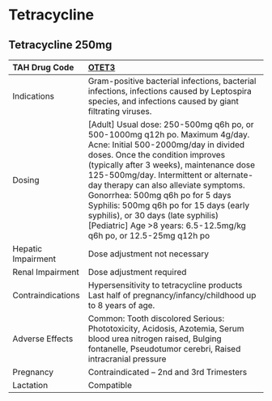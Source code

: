 # Tetracycline

## Tetracycline 250mg

| TAH Drug Code      | [OTET3](https://www.tahsda.org.tw/drugs/hissearch.php?drug_code=OTET3)                                                                                                                                                                                                                                                                                                                                                                                                        |
|:-------------------|:------------------------------------------------------------------------------------------------------------------------------------------------------------------------------------------------------------------------------------------------------------------------------------------------------------------------------------------------------------------------------------------------------------------------------------------------------------------------------|
| Indications        | Gram-positive bacterial infections, bacterial infections, infections caused by Leptospira species, and infections caused by giant filtrating viruses.                                                                                                                                                                                                                                                                                                                         |
| Dosing             | [Adult] Usual dose: 250-500mg q6h po, or 500-1000mg q12h po. Maximum 4g/day. Acne: Initial 500-2000mg/day in divided doses. Once the condition improves (typically after 3 weeks), maintenance dose 125-500mg/day. Intermittent or alternate-day therapy can also alleviate symptoms. Gonorrhea: 500mg q6h po for 5 days Syphilis: 500mg q6h po for 15 days (early syphilis), or 30 days (late syphilis) [Pediatric] Age >8 years: 6.5-12.5mg/kg q6h po, or 12.5-25mg q12h po |
| Hepatic Impairment | Dose adjustment not necessary                                                                                                                                                                                                                                                                                                                                                                                                                                                 |
| Renal Impairment   | Dose adjustment required                                                                                                                                                                                                                                                                                                                                                                                                                                                      |
| Contraindications  | Hypersensitivity to tetracycline products Last half of pregnancy/infancy/childhood up to 8 years of age.                                                                                                                                                                                                                                                                                                                                                                      |
| Adverse Effects    | Common: Tooth discolored Serious: Phototoxicity, Acidosis, Azotemia, Serum blood urea nitrogen raised, Bulging fontanelle, Pseudotumor cerebri, Raised intracranial pressure                                                                                                                                                                                                                                                                                                  |
| Pregnancy          | Contraindicated – 2nd and 3rd Trimesters                                                                                                                                                                                                                                                                                                                                                                                                                                      |
| Lactation          | Compatible                                                                                                                                                                                                                                                                                                                                                                                                                                                                    |

